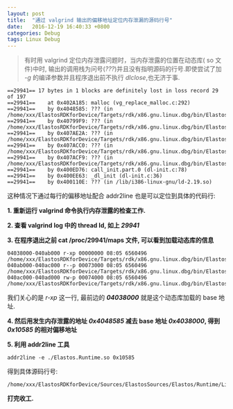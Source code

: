 ```yaml
---
layout: post
title:  "通过 valgrind 输出的偏移地址定位内存泄漏的源码行号"
date:   2016-12-19 16:40:33 +0800
categories: Debug
tags: Linux Debug
---
```


>有时用 valgrind 定位内存泄露问题时，当内存泄露的位置在动态库( so 文件)中时, 输出的调用栈为问号(*???*)并且没有指明源码的行号.即使尝试了加 *-g* 的编译参数并且程序退出前不执行 *dlclose*,也无济于事.

```
==29941== 17 bytes in 1 blocks are definitely lost in loss record 29 of 197  
==29941==    at 0x402A185: malloc (vg_replace_malloc.c:292)  
==29941==    by 0x4048585: ??? (in /home/xxx/ElastosRDKforDevice/Targets/rdk/x86.gnu.linux.dbg/bin/Elastos.Runtime.so)  
==29941==    by 0x40799F9: ??? (in /home/xxx/ElastosRDKforDevice/Targets/rdk/x86.gnu.linux.dbg/bin/Elastos.Runtime.so)  
==29941==    by 0x407AE2A: ??? (in /home/xxx/ElastosRDKforDevice/Targets/rdk/x86.gnu.linux.dbg/bin/Elastos.Runtime.so)  
==29941==    by 0x407ACC0: ??? (in /home/xxx/ElastosRDKforDevice/Targets/rdk/x86.gnu.linux.dbg/bin/Elastos.Runtime.so)  
==29941==    by 0x407ACF9: ??? (in /home/xxx/ElastosRDKforDevice/Targets/rdk/x86.gnu.linux.dbg/bin/Elastos.Runtime.so)  
==29941==    by 0x400ED76: call_init.part.0 (dl-init.c:78)  
==29941==    by 0x400EE63: _dl_init (dl-init.c:36)  
==29941==    by 0x400110E: ??? (in /lib/i386-linux-gnu/ld-2.19.so)  
```

这种情况下通过每行的偏移地址配合 addr2line 也是可以定位到具体的代码行:

**1. 重新运行 valgrind 命令执行内存泄露的检查工作.**

**2. 查看 valgrind log 中的 thread Id, 如上 *29941***

**3. 在程序退出之前 cat /proc/29941/maps 文件, 可以看到加载动态库的信息**

```
04038000-040ab000 r-xp 00000000 08:05 6560496    /home/xxx/ElastosRDKforDevice/Targets/rdk/x86.gnu.linux.dbg/bin/Elastos.Runtime.so  
040ab000-040ac000 r--p 00073000 08:05 6560496    /home/xxx/ElastosRDKforDevice/Targets/rdk/x86.gnu.linux.dbg/bin/Elastos.Runtime.so  
040ac000-040ad000 rw-p 00074000 08:05 6560496    /home/xxx/ElastosRDKforDevice/Targets/rdk/x86.gnu.linux.dbg/bin/Elastos.Runtime.so  
```

我们关心的是 *r-xp* 这一行, 最前边的 ***04038000*** 就是这个动态库加载的 base 地址.

**4. 然后用发生内存泄露的地址 *0x4048585* 减去 base 地址 *0x4038000*, 得到 *0x10585* 的相对偏移地址**

**5. 利用 addr2line 工具**

```
addr2line -e ./Elastos.Runtime.so 0x10585
```

得到具体源码行号:

```
/home/xxx/ElastosRDKforDevice/Sources/ElastosSources/Elastos/Runtime/Library/eltypes/elstring/elsharedbuf.cpp:9
```

**打完收工.**